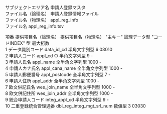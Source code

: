 サブジェクトエリア名		申請人登録マスタ		
ファイル名（論理名）		申請人登録情報ファイル		
ファイル名（物理名）		appl_reg_info		
ファイル名		appl_reg_info.tsv	

項番	提供項目名（論理名）	提供項目名（物理名）		"主キー"	論理データ型		"コードINDEX"		型		最大桁数			
1	データ識別コード	data_id_cd	半角文字列型		6 		03010	
2	申請人コード	appl_cd		○	半角文字列型		9 		-	
3	申請人氏名	appl_name	全半角文字列型		1000 		-	
4	申請人カナ氏名	appl_cana_name	全半角文字列型		1000 		-	
5	申請人郵便番号	appl_postcode	全半角文字列型		7 		-	
6	申請人住所	appl_addr	全半角文字列型		1000 		-	
7	欧文併記氏名	wes_join_name	全半角文字列型		1000 		-	
8	欧文併記住所	wes_join_addr	全半角文字列型		1000 		-	
9	統合申請人コード	integ_appl_cd	半角文字列型		9 		-	
10	二重登録統合管理通番	dbl_reg_integ_mgt_srl_num	数値型		3 		03030	
